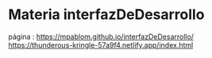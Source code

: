 # Materia interfazDeDesarrollo
página : https://mpablom.github.io/interfazDeDesarrollo/ <br/>
         https://thunderous-kringle-57a9f4.netlify.app/index.html
